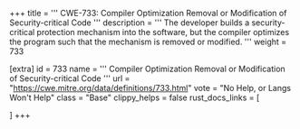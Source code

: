 +++
title = '''
CWE-733: Compiler Optimization Removal or Modification of Security-critical Code
'''
description	= '''
The developer builds a security-critical protection mechanism into the software, but the compiler optimizes the program such that the mechanism is removed or modified.
'''
weight = 733

[extra]
id = 733
name = '''
Compiler Optimization Removal or Modification of Security-critical Code
'''
url = "https://cwe.mitre.org/data/definitions/733.html"
vote = "No Help, or Langs Won't Help"
class = "Base"
clippy_helps = false
rust_docs_links = [
	
]
+++
